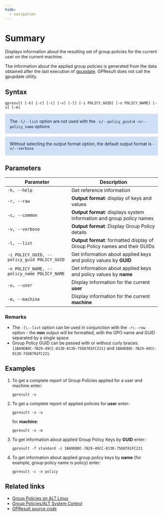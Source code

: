 ```yaml
---
hide:
  - navigation
---
```


# Summary
Displays information about the resulting set of group policies for the current user on the current machine.

The information about the applied group policies is generated from the data obtained after the last execution of [gpupdate](https://github.com/altlinux/gpupdate). GPResult does not call the gpupdate utility.

## Syntax

```
gpresult [-h] [-r] [-c] [-v] [-l] [-i POLICY_GUID] [-n POLICY_NAME] [-u] [-m]
```

<div class="warning" style='padding:0.1em; background-color:#CFDFF5; color:#0F174A'>
<span>
<p style='margin-left:1em; margin-top:1em'>
The <code>-l/--list</code> option  are not used with the <code>-i/--policy_guid</code> и <code>-n/--policy_name</code> options
</p></span>
</div>

<div class="warning" style='padding:0.1em; background-color:#CFDFF5; color:#0F174A; margin-top: 10px'>
<span>
<p style='margin-left:1em; margin-top:1em'>
Without selecting the output format option, the default output format is <code>-v/--verbose</code>
</p></span>
</div>

## Parameters

| Parameter                                                    | Description                                                                                                                                                                               |
| ------------------------------------------------------------ | ----------------------------------------------------------------------------------------------------------------------------------------------------------------------------------------- |
| `-h, --help`                                                 | Get reference information                                                                                                                                                                 |
|`-r, --raw`| **Output format**: display of keys and values|
|`-c, --common`| **Output format**: displays system information and group policy names|
|`-v, --verbose`| **Output format**: Display Group Policy details|
|`-l, --list`|**Output format**: formatted display of Group Policy names and their GUIDs|
| `-i POLICY_GUID, --policy_guid POLICY_GUID`                  | Get information about applied keys and policy values by **GUID**                                                                                                                          |
| `-n POLICY_NAME, --policy_name POLICY_NAME`                  | Get information about applied keys and policy values by **name**                                                                                                                          |
| `-u, --user`                                                   | Display information for the current **user**                                                                                                                                              |
| `-m, --machine`                                               | Display information for the current **machine**                                                                                                                                           |

### Remarks
- The `-l\--list` option can be used in conjunction with the `-r\--row` option - the **non** output will be formatted, with the GPO name and GUID separated by a single space
- Group Policy GUID can be passed with or without curly braces: `{1BA9EB0C-7B29-49CC-813D-813D-75D8701FC221}` and `1BA9EB0C-7B29-49CC-813D-75D8701FC221`.

## Examples
1. To get a complete report of Group Policies applied for a user and machine enter:
   
    ```
    gpresult -v
    ```

2. To get a complete report of applied policies for **user** enter:
   
    ```
    gpresult -v -u
    ```

    for **machine**:

    ```
    gpresult -v -m
    ```

3. To get information about applied Group Policy Keys by **GUID** enter:
   
    ```
    gpresult -f standard -i 1BA9EB0C-7B29-49CC-813D-75D8701FC221
    ```

4. To get information about applied group policy keys by **name** (for example, group policy name is policy) enter:
   
    ```
    gpresult -c -n policy
    ```

## Related links
- [Group Policies on ALT Linux](https://www.altlinux.org/Групповые_политики)
- [Group Policies/ALT System Control](https://www.altlinux.org/Групповые_политики/ALT_System_Control)
- [GPResult source code](https://github.com/alxvmr/gpresult)